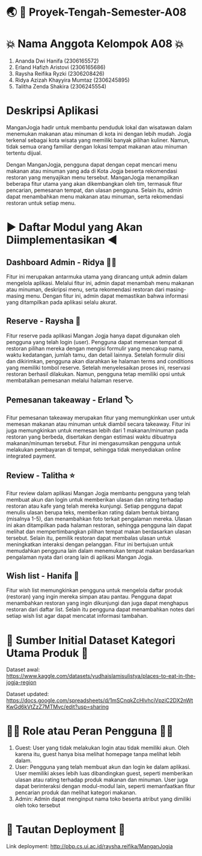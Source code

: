 # :earth_asia: :shopping_cart: Proyek-Tengah-Semester-A08

# :boom: Nama Anggota Kelompok A08 :boom:
1. Ananda Dwi Hanifa (2306165572)
2. Erland Hafizh Aristovi (2306165686) 
3. Raysha Reifika Ryzki (2306208426)
4. Ridya Azizah Khayyira Mumtaz (2306245895)
5. Talitha Zenda Shakira (2306245554)

# Deskripsi Aplikasi
ManganJogja hadir untuk membantu penduduk lokal dan wisatawan dalam menemukan makanan atau minuman di kota ini dengan lebih mudah. Jogja terkenal sebagai kota wisata yang memiliki banyak pilihan kuliner. Namun, tidak semua orang familiar dengan lokasi tempat makanan atau minuman tertentu dijual.

Dengan ManganJogja, pengguna dapat dengan cepat mencari menu makanan atau minuman yang ada di Kota Jogja beserta rekomendasi restoran yang menyajikan menu tersebut. ManganJogja menampilkan beberapa fitur utama yang akan dikembangkan oleh tim, termasuk fitur pencarian, pemesanan tempat, dan ulasan pengguna. Selain itu, admin dapat menambahkan menu makanan atau minuman, serta rekomendasi restoran untuk setiap menu.

# :arrow_forward: Daftar Modul yang Akan Diimplementasikan :arrow_backward:
## **Dashboard Admin - Ridya** :man_cook:
Fitur ini merupakan antarmuka utama yang dirancang untuk admin dalam mengelola aplikasi. Melalui fitur ini, admin dapat menambah menu makanan atau minuman, deskripsi menu, serta rekomendasi restoran dari masing-masing menu. Dengan fitur ini, admin dapat memastikan bahwa informasi yang ditampilkan pada aplikasi selalu akurat.

## **Reserve - Raysha** :book:
Fitur reserve pada aplikasi Mangan Jogja hanya dapat digunakan oleh pengguna yang telah login (user). Pengguna dapat memesan tempat di restoran pilihan mereka dengan mengisi formulir yang mencakup nama, waktu kedatangan, jumlah tamu, dan detail lainnya. Setelah formulir diisi dan dikirimkan, pengguna akan diarahkan ke halaman terms and conditions yang memiliki tombol reserve. Setelah menyelesaikan proses ini, reservasi restoran berhasil dilakukan. Namun, pengguna tetap memiliki opsi untuk membatalkan pemesanan melalui halaman reserve.

## **Pemesanan takeaway - Erland** :label:
Fitur pemesanan takeaway merupakan fitur yang memungkinkan user untuk memesan makanan atau minuman untuk diambil secara takeaway. Fitur ini juga memungkinkan untuk memesan lebih dari 1 makanan/minuman pada restoran yang berbeda, disertakan dengan estimasi waktu dibuatnya makanan/minuman tersebut. Fitur ini mengasumsikan pengguna untuk melakukan pembayaran di tempat, sehingga tidak menyediakan online integrated payment.

## **Review - Talitha** :star:
Fitur review dalam aplikasi Mangan Jogja membantu pengguna yang telah membuat akun dan login untuk memberikan ulasan dan rating terhadap restoran atau kafe yang telah mereka kunjungi. Setiap pengguna dapat menulis ulasan berupa teks, memberikan rating dalam bentuk bintang (misalnya 1-5), dan menambahkan foto terkait pengalaman mereka. Ulasan ini akan ditampilkan pada halaman restoran, sehingga pengguna lain dapat melihat dan mempertimbangkan pilihan tempat makan berdasarkan ulasan tersebut. Selain itu, pemilik restoran dapat membalas ulasan untuk meningkatkan interaksi dengan pelanggan. Fitur ini bertujuan untuk memudahkan pengguna lain dalam menemukan tempat makan berdasarkan pengalaman nyata dari orang lain di aplikasi Mangan Jogja.

## **Wish list - Hanifa** :bookmark_tabs:
Fitur wish list memungkinkan pengguna untuk mengelola daftar produk (restoran) yang ingin mereka simpan atau pantau. Pengguna dapat menambahkan restoran yang ingin dikunjungi dan juga dapat menghapus restoran dari daftar list. Selain itu pengguna dapat menambahkan notes dari setiap wish list agar dapat mencatat informasi tambahan.

# :bookmark_tabs: Sumber Initial Dataset Kategori Utama Produk :bookmark_tabs:
Dataset awal: https://www.kaggle.com/datasets/yudhaislamisulistya/places-to-eat-in-the-jogja-region

Dataset updated: https://docs.google.com/spreadsheets/d/1mSCnqkZcHlvhciVpziC2DX2nWtKwGd6kVtZzZ7MTMvc/edit?usp=sharing

# :technologist: Role atau Peran Pengguna :ok_man:
1. Guest: User yang tidak melakukan login atau tidak memiliki akun. Oleh karena itu, guest hanya bisa melihat homepage tanpa melihat lebih dalam.
2. User: Pengguna yang telah membuat akun dan login ke dalam aplikasi. User memiliki akses lebih luas dibandingkan guest, seperti memberikan ulasan atau rating terhadap produk makanan dan minuman. User juga dapat berinteraksi dengan modul-modul lain, seperti memanfaatkan fitur pencarian produk dan melihat kategori makanan.
3. Admin: Admin dapat menginput nama toko beserta atribut yang dimiliki oleh toko tersebut

# :link: Tautan Deployment :link:
Link deployment: http://pbp.cs.ui.ac.id/raysha.reifika/ManganJogja 